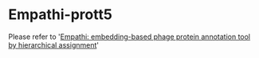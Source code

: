 # Empathi-prott5
Please refer to '[Empathi: embedding-based phage protein annotation tool by hierarchical assignment](https://www.nature.com/articles/s41467-025-64177-5)'
